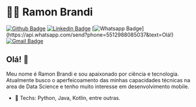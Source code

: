 # :man_technologist: Ramon Brandi

[![Github Badge](https://img.shields.io/badge/-Github-000?style=flat-square&logo=Github&logoColor=white&link=https://github.com/RamonBrandi)](https://github.com/RamonBrandi)
[![Linkedin Badge](https://img.shields.io/badge/-LinkedIn-blue?style=flat-square&logo=Linkedin&logoColor=white&link=https://www.linkedin.com/in/ramonbrandi/)](https://www.linkedin.com/in/ramonbrandi/)
[![Whatsapp Badge](https://img.shields.io/badge/-Whatsapp-4CA143?style=flat-square&labelColor=4CA143&logo=whatsapp&logoColor=white&link=https://api.whatsapp.com/send?phone=5512988085037&text=Olá!)](https://api.whatsapp.com/send?phone=5512988085037&text=Olá!)
[![Gmail Badge](https://img.shields.io/badge/-Gmail-c14438?style=flat-square&logo=Gmail&logoColor=white&link=mailto:ramonbrand@gmail.com)](mailto:ramonbrand@gmail.com)

## Olá! 👋

Meu nome é Ramon Brandi e sou apaixonado por ciência e tecnologia. Atualmente busco o aperfeicoamento das minhas capacidades técnicas na area de Data Science e tenho muito interesse em desenvolvimento mobile.

- :black_heart: Techs: Python, Java, Kotlin, entre outras.
